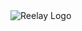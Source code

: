 <picture>
  <source media="(prefers-color-scheme: dark)" srcset="https://reelay-ai-production.s3.us-west-1.amazonaws.com/assets/images/reelay-wordmark-black.png">
  <source media="(prefers-color-scheme: light)" srcset="https://reelay-ai-production.s3.us-west-1.amazonaws.com/assets/images/reelay-wordmark-black.png">
  <img alt="Reelay Logo" src="https://user-images.githubusercontent.com/25423296/163456779-a8556205-d0a5-45e2-ac17-42d089e3c3f8.png">
</picture>


<!--

**Here are some ideas to get you started:**

🙋‍♀️ A short introduction - what is your organization all about?
🌈 Contribution guidelines - how can the community get involved?
👩‍💻 Useful resources - where can the community find your docs? Is there anything else the community should know?
🍿 Fun facts - what does your team eat for breakfast?
🧙 Remember, you can do mighty things with the power of [Markdown](https://docs.github.com/github/writing-on-github/getting-started-with-writing-and-formatting-on-github/basic-writing-and-formatting-syntax)
-->
